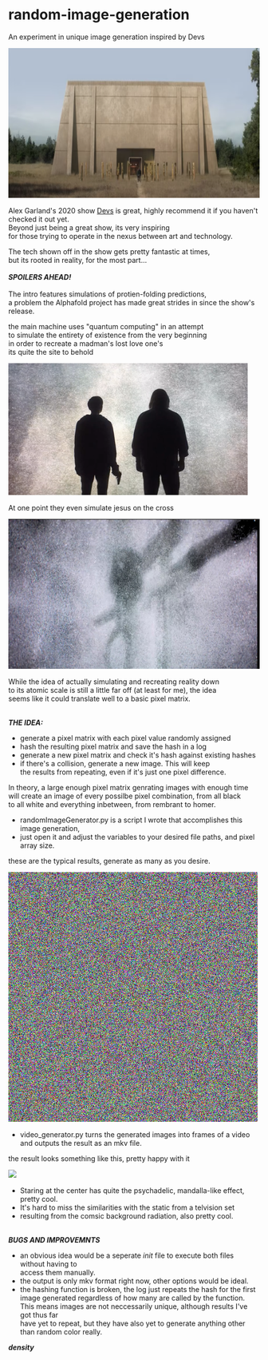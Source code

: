 # random-image-generation
An experiment in unique image generation inspired by Devs<br>

<img src="https://github.com/gregoryclayton/python-image-generation/blob/main/readmePics/devs.png?raw=true" style="height:300px;">

Alex Garland's 2020 show <a href="https://en.wikipedia.org/wiki/Devs">Devs</a> is great, highly recommend it if you haven't  checked it out yet.<br>
Beyond just being a great show, its very inspiring<br>
for those trying to operate in the nexus between art and technology.

The tech shown off in the show gets pretty fantastic at times,<br> 
but its rooted in reality, for the most part...<br><br>
<b><i>SPOILERS AHEAD!</i></b><br><br>
The intro features simulations of protien-folding predictions,<br>
a problem the Alphafold project has made great strides in since the show's release.<br>

the main machine uses "quantum computing" in an attempt<br>
to simulate the entirety of existence from the very beginning<br>
in order to recreate a madman's lost love one's<br>
its quite the site to behold<br>

<img src="https://github.com/gregoryclayton/python-image-generation/blob/main/readmePics/devs1.png?raw=true">

At one point they even simulate jesus on the cross<br>

<img src="https://github.com/gregoryclayton/python-image-generation/blob/main/readmePics/devs2.jpg?raw=true" style="height:300px;">

While the idea of actually simulating and recreating reality down<br>
to its atomic scale is still a little far off (at least for me), the idea<br>
seems like it could translate well to a basic pixel matrix.<br><br>


<i><b>THE IDEA:</b></i><br>
- generate a pixel matrix with each pixel value randomly assigned
- hash the resulting pixel matrix and save the hash in a log
- generate a new pixel matrix and check it's hash against existing hashes
- if there's a collision, generate a new image. This will keep<br> 
the results from repeating, even if it's just one pixel difference.<br>

In theory, a large enough pixel matrix genrating images with enough time
will create an image of every possilbe pixel combination, from all black <br>
to all white and everything inbetween, from rembrant to homer.<br>

- randomImageGenerator.py is a script I wrote that accomplishes this image generation, <br>
- just open it and adjust the variables to your desired file paths, and pixel array size. <br>

these are the typical results, generate as many as you desire.

<img src="https://github.com/gregoryclayton/python-image-generation/blob/main/readmePics/picture3.png?raw=true">

- video_generator.py turns the generated images into frames of a video and outputs the result as an mkv file.

the result looks something like this, pretty happy with it<br>

<img src="https://github.com/gregoryclayton/python-image-generation/blob/main/readmePics/Video1.gif?raw=true">

- Staring at the center has quite the psychadelic, mandalla-like effect, pretty cool.<br>
- It's hard to miss the similarities with the static from a telvision set <br>
- resulting from the comsic background radiation, also pretty cool.<br><br>

<b><i>BUGS AND IMPROVEMNTS</i></b><br>
 - an obvious idea would be a seperate _init_ file to execute both files without having to<br>
 access them manually.<br>
 - the output is only mkv format right now, other options would be ideal.<br>
 - the hashing function is broken,
   the log just repeats the hash for the first image generated regardless of how many are called by the function.<br>
    This means images are not neccessarily unique, although results I've got thus far<br>
   have yet to repeat, but they have also yet to generate anything other than random color really.<br>
 
 <b><i> density</b></i>

